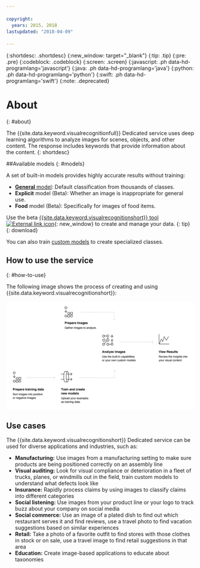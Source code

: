 ```yaml
---

copyright:
  years: 2015, 2018
lastupdated: "2018-04-09"

---
```


{:shortdesc: .shortdesc}
{:new_window: target="_blank"}
{:tip: .tip}
{:pre: .pre}
{:codeblock: .codeblock}
{:screen: .screen}
{:javascript: .ph data-hd-programlang='javascript'}
{:java: .ph data-hd-programlang='java'}
{:python: .ph data-hd-programlang='python'}
{:swift: .ph data-hd-programlang='swift'}
{:note: .deprecated}

# About
{: #about}

The {{site.data.keyword.visualrecognitionfull}} Dedicated service uses deep learning algorithms to analyze images for scenes, objects, and other content. The response includes keywords that provide information about the content.
{: shortdesc}

##Available models
{: #models}

A set of built-in models provides highly accurate results without training:

- [**General** model](/docs/services/visual-recognition-dedicated/customizing.html#default-classifiers): Default classification from thousands of classes.
- **Explicit** model (Beta): Whether an image is inappropriate for general use.
- **Food** model (Beta): Specifically for images of food items.

Use the beta [{{site.data.keyword.visualrecognitionshort}} tool ![External link icon](../../icons/launch-glyph.svg "External link icon")](https://visual-recognition-tooling.sk.kr.bluemix.net/){: new_window} to create and manage your data.
{: tip}
{: download}

You can also train [custom models](/docs/services/visual-recognition-dedicated/tutorial-custom-classifier.html) to create specialized classes.

## How to use the service
{: #how-to-use}

The following image shows the process of creating and using {{site.data.keyword.visualrecognitionshort}}:

![Describes the flow of the {{site.data.keyword.visualrecognitionshort}} service, from preparing, training, and classifying images to viewing results.](images/visual-recognition-process-110717.png)

## Use cases

The {{site.data.keyword.visualrecognitionshort}} Dedicated service can be used for diverse applications and industries, such as:

- **Manufacturing:** Use images from a manufacturing setting to make sure products are being positioned correctly on an assembly line
- **Visual auditing:** Look for visual compliance or deterioration in a fleet of trucks, planes, or windmills out in the field, train custom models to understand what defects look like
- **Insurance:** Rapidly process claims by using images to classify claims into different categories
- **Social listening:** Use images from your product line or your logo to track buzz about your company on social media
- **Social commerce:** Use an image of a plated dish to find out which restaurant serves it and find reviews, use a travel photo to find vacation suggestions based on similar experiences
- **Retail:** Take a photo of a favorite outfit to find stores with those clothes in stock or on sale, use a travel image to find retail suggestions in that area
- **Education:** Create image-based applications to educate about taxonomies
